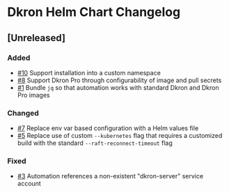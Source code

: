 # Dkron Helm Chart Changelog

## [Unreleased]
### Added
- [#10](https://github.com/Megalithic-LLC/dkron-helm/issues/10) Support installation into a custom namespace
- [#8](https://github.com/Megalithic-LLC/dkron-helm/issues/8) Support Dkron Pro through configurability of image and pull secrets
- [#1](https://github.com/Megalithic-LLC/dkron-helm/issues/1) Bundle `jq` so that automation works with standard Dkron and Dkron Pro images

### Changed
- [#7](https://github.com/Megalithic-LLC/dkron-helm/issues/7) Replace env var based configuration with a Helm values file
- [#5](https://github.com/Megalithic-LLC/dkron-helm/issues/5) Replace use of custom `--kubernetes` flag that requires a customized build with the standard `--raft-reconnect-timeout` flag

### Fixed
- [#3](https://github.com/Megalithic-LLC/dkron-helm/issues/3) Automation references a non-existent "dkron-server" service account
